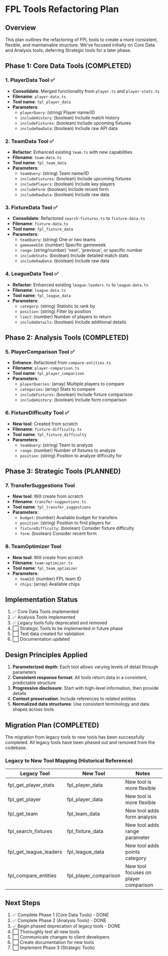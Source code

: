 # FPL Tools Refactoring Plan

## Overview

This plan outlines the refactoring of FPL tools to create a more consistent, flexible, and maintainable structure. We've focused initially on Core Data and Analysis tools, deferring Strategic tools for a later phase.

## Phase 1: Core Data Tools (COMPLETED)

### 1. PlayerData Tool ✅
- **Consolidate**: Merged functionality from `player.ts` and `player-stats.ts`
- **Filename**: `player-data.ts`
- **Tool name**: `fpl_player_data`
- **Parameters**:
  - `playerQuery`: (string) Player name/ID
  - `includeHistory`: (boolean) Include match history
  - `includeFixtures`: (boolean) Include upcoming fixtures
  - `includeRawData`: (boolean) Include raw API data

### 2. TeamData Tool ✅
- **Refactor**: Enhanced existing `team.ts` with new capabilities
- **Filename**: `team-data.ts`
- **Tool name**: `fpl_team_data`
- **Parameters**:
  - `teamQuery`: (string) Team name/ID
  - `includeFixtures`: (boolean) Include upcoming fixtures
  - `includePlayers`: (boolean) Include key players
  - `includeForm`: (boolean) Include recent form
  - `includeRawData`: (boolean) Include raw data

### 3. FixtureData Tool ✅
- **Consolidate**: Refactored `search-fixtures.ts` to `fixture-data.ts`
- **Filename**: `fixture-data.ts`
- **Tool name**: `fpl_fixture_data`
- **Parameters**:
  - `teamQuery`: (string) One or two teams
  - `gameweekId`: (number) Specific gameweek
  - `range`: (string/number) 'next', 'previous', or specific number
  - `includeStats`: (boolean) Include detailed match stats
  - `includeRawData`: (boolean) Include raw data

### 4. LeagueData Tool ✅
- **Refactor**: Enhanced existing `league-leaders.ts` to `league-data.ts`
- **Filename**: `league-data.ts`
- **Tool name**: `fpl_league_data`
- **Parameters**:
  - `category`: (string) Statistic to rank by
  - `position`: (string) Filter by position
  - `limit`: (number) Number of players to return
  - `includeDetails`: (boolean) Include additional details

## Phase 2: Analysis Tools (COMPLETED)

### 5. PlayerComparison Tool ✅
- **Enhance**: Refactored from `compare-entities.ts`
- **Filename**: `player-comparison.ts`
- **Tool name**: `fpl_player_comparison`
- **Parameters**:
  - `playerQueries`: (array) Multiple players to compare
  - `categories`: (array) Stats to compare
  - `includeFixtures`: (boolean) Include fixture comparison
  - `includeHistory`: (boolean) Include form comparison

### 6. FixtureDifficulty Tool ✅
- **New tool**: Created from scratch
- **Filename**: `fixture-difficulty.ts`
- **Tool name**: `fpl_fixture_difficulty`
- **Parameters**:
  - `teamQuery`: (string) Team to analyze
  - `range`: (number) Number of fixtures to analyze
  - `position`: (string) Position to analyze difficulty for

## Phase 3: Strategic Tools (PLANNED)

### 7. TransferSuggestions Tool
- **New tool**: Will create from scratch
- **Filename**: `transfer-suggestions.ts`
- **Tool name**: `fpl_transfer_suggestions`
- **Parameters**:
  - `budget`: (number) Available budget for transfers
  - `position`: (string) Position to find players for
  - `fixtureDifficulty`: (boolean) Consider fixture difficulty
  - `form`: (boolean) Consider recent form

### 8. TeamOptimizer Tool
- **New tool**: Will create from scratch
- **Filename**: `team-optimizer.ts`
- **Tool name**: `fpl_team_optimizer`
- **Parameters**:
  - `teamId`: (number) FPL team ID
  - `chips`: (array) Available chips

## Implementation Status

1. ✅ Core Data Tools implemented
2. ✅ Analysis Tools implemented
3. ✅ Legacy tools fully deprecated and removed
4. ⬜ Strategic Tools to be implemented in future phase
5. ⬜ Test data created for validation
6. ⬜ Documentation updated

## Design Principles Applied

1. **Parameterized depth**: Each tool allows varying levels of detail through parameters
2. **Consistent response format**: All tools return data in a consistent, predictable structure
3. **Progressive disclosure**: Start with high-level information, then provide details
4. **Context preservation**: Include references to related entities
5. **Normalized data structures**: Use consistent terminology and data shapes across tools

## Migration Plan (COMPLETED)

The migration from legacy tools to new tools has been successfully completed. All legacy tools have been phased out and removed from the codebase.

### Legacy to New Tool Mapping (Historical Reference)

| Legacy Tool | New Tool | Notes |
|-------------|----------|-------|
| fpl_get_player_stats | fpl_player_data | New tool is more flexible |
| fpl_get_player | fpl_player_data | New tool is more flexible |
| fpl_get_team | fpl_team_data | New tool adds form analysis |
| fpl_search_fixtures | fpl_fixture_data | New tool adds range parameter |
| fpl_get_league_leaders | fpl_league_data | New tool adds points category |
| fpl_compare_entities | fpl_player_comparison | New tool focuses on player comparison |

## Next Steps

1. ✅ Complete Phase 1 (Core Data Tools) - DONE
2. ✅ Complete Phase 2 (Analysis Tools) - DONE
3. ✅ Begin phased deprecation of legacy tools - DONE
4. ⬜ Thoroughly test all new tools
5. ⬜ Communicate changes to client developers
6. ⬜ Create documentation for new tools
7. ⬜ Implement Phase 3 (Strategic Tools)